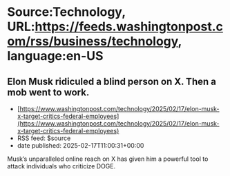 # Source:Technology, URL:https://feeds.washingtonpost.com/rss/business/technology, language:en-US

## Elon Musk ridiculed a blind person on X. Then a mob went to work.
 - [https://www.washingtonpost.com/technology/2025/02/17/elon-musk-x-target-critics-federal-employees](https://www.washingtonpost.com/technology/2025/02/17/elon-musk-x-target-critics-federal-employees)
 - RSS feed: $source
 - date published: 2025-02-17T11:00:31+00:00

Musk’s unparalleled online reach on X has given him a powerful tool to attack individuals who criticize DOGE.

